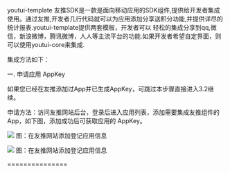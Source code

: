 youtui-template
友推SDK是一款是面向移动应用的SDK组件,提供给开发者集成使用。通过友推,开发者几行代码就可以为应用添加分享送积分功能,并提供详尽的统计报表.youtui-template提供两套模板，开发者可以
轻松的集成分享到qq,微信，新浪微博，腾讯微博，人人等主流平台的功能.如果开发者希望自定界面，则可以使用youtui-core来集成.

集成方法如下：

一. 申请应用 AppKey

如果您已经在友推添加过App并已生成AppKey，可跳过本步骤直接进入3.2继续。

申请方法：访问友推网站后台，登录后进入应用列表，添加需要集成友推组件的 App，如下图，添加成功后可获取应用的 AppKey。


![](http://youtui.mobi/doc/media/add_app.png)
图：在友推网站添加登记应用信息

![](http://youtui.mobi/doc/media/get_appkey.png)
图：在友推网站添加登记应用信息

 




===============
